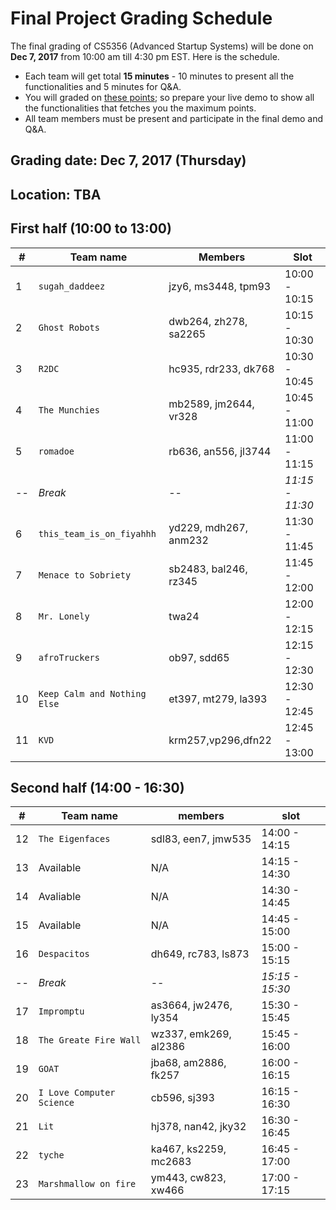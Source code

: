 # Final Project Grading Schedule
The final grading of CS5356 (Advanced Startup Systems) will be done on **Dec 7, 2017** from 10:00 am till 4:30 pm EST.
Here is the schedule.
* Each team will get total **15 minutes** - 10 minutes to present all
the functionalities and 5 minutes for Q&A.
* You will graded on [these points](./grading.md); so prepare your live demo to show all the functionalities that fetches you
the maximum points.
* All team members must be present and participate in the final demo and Q&A.


## Grading date: Dec 7, 2017 (Thursday)
## Location: TBA


## First half (10:00 to  13:00)
| # | Team name | Members | Slot |
|---|-------| --------| -----|
|1  | `sugah_daddeez`| jzy6, ms3448, tpm93 | 10:00 - 10:15 |
|2  | `Ghost Robots` | dwb264, zh278, sa2265 | 10:15 - 10:30|
|3  | `R2DC`         | hc935, rdr233, dk768 | 10:30 - 10:45 |
|4  | `The Munchies` | mb2589, jm2644, vr328 | 10:45 - 11:00 |
|5  | `romadoe`      | rb636, an556, jl3744 | 11:00 - 11:15|
|-- | *Break*      | -- | *11:15 - 11:30* |
|6  | `this_team_is_on_fiyahhh`| yd229, mdh267, anm232 | 11:30 - 11:45|
|7  |  `Menace to Sobriety` | sb2483, bal246, rz345 |11:45 - 12:00|
|8  | `Mr. Lonely `   | twa24 | 12:00 - 12:15|
|9  | `afroTruckers` | ob97, sdd65 | 12:15 - 12:30 |
|10 | `Keep Calm and Nothing Else`| et397, mt279, la393 |  12:30 - 12:45|
|11 | `KVD`          |  krm257,vp296,dfn22 | 12:45 - 13:00|


## Second half (14:00 - 16:30)
| # | Team name | members | slot |
|---|-------| --------| -----|
|12 |  `The Eigenfaces` | sdl83, een7, jmw535 | 14:00 - 14:15|
|13 | Available | N/A | 14:15 - 14:30 |
|14 | Avaliable | N/A |  14:30 - 14:45|
|15 |Available | N/A | 14:45 - 15:00|
|16 | `Despacitos`   | dh649, rc783, ls873 | 15:00 - 15:15|
|-- | *Break*        | -- | *15:15 - 15:30* |
|17 | `Impromptu`    | as3664, jw2476, ly354 |  15:30 - 15:45|
|18 | `The Greate Fire Wall` | wz337, emk269, al2386 |  15:45 - 16:00|
|19 | `GOAT`         |  jba68, am2886, fk257 | 16:00 - 16:15 |
|20 | `I Love Computer Science` | cb596, sj393 | 16:15 - 16:30 |
|21 | `Lit`          | hj378, nan42, jky32 | 16:30 - 16:45|
|22 | `tyche`        |ka467, ks2259, mc2683 | 16:45 - 17:00|
|23 | `Marshmallow on fire` | ym443, cw823, xw466  | 17:00 - 17:15 |

